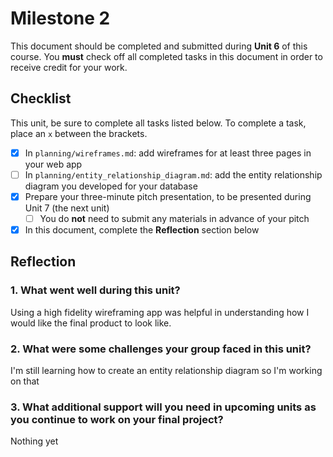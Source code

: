 # Milestone 2

This document should be completed and submitted during **Unit 6** of this course. You **must** check off all completed tasks in this document in order to receive credit for your work.

## Checklist

This unit, be sure to complete all tasks listed below. To complete a task, place an `x` between the brackets.

- [x] In `planning/wireframes.md`: add wireframes for at least three pages in your web app
- [ ] In `planning/entity_relationship_diagram.md`: add the entity relationship diagram you developed for your database
- [x] Prepare your three-minute pitch presentation, to be presented during Unit 7 (the next unit)
  - [ ] You do **not** need to submit any materials in advance of your pitch
- [x] In this document, complete the **Reflection** section below

## Reflection

### 1. What went well during this unit?

Using a high fidelity wireframing app was helpful in understanding how I would like the final product to look like.

### 2. What were some challenges your group faced in this unit?

I'm still learning how to create an entity relationship diagram so I'm working on that

### 3. What additional support will you need in upcoming units as you continue to work on your final project?

Nothing yet